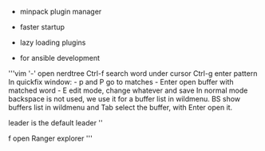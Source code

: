 * minpack plugin manager

* faster startup

* lazy loading plugins

* for ansible development

'''vim
'-' open nerdtree
Ctrl-f search word under cursor
Ctrl-g enter pattern
In quickfix window: - p and P go to matches
                    - Enter open buffer with matched word
                    - E edit mode, change whatever and save
In normal mode backspace is not used, we use it for a
buffer list in wildmenu.
BS show buffers list in wildmenu and Tab select the buffer,
with Enter open it.

leader is the default leader '\'

<leader>f open Ranger explorer
'''
